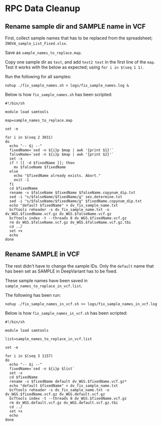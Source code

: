 # RPC Data Cleanup

## Rename sample dir and SAMPLE name in VCF
First, collect sample names that has to be replaced from the spreadsheet; `INOVA_sample_List_Fixed.xlsx`.

Save as `sample_names_to_replace.map`.

Copy one sample dir as `test`, and add `test2 test` in the first line of the `map`.
Test it works with the below as expected; using `for i in $(seq 1 1)`.

Run the following for all samples:
```
nohup ./fix_sample_names.sh > logs/fix_sample_names.log &
```

Below is how `fix_sample_names.sh` has been scripted:

```shell
#!/bin/sh

module load samtools

map=sample_names_to_replace.map

set -e

for i in $(seq 2 3031)
do
  echo "-- $i --"
  fixedName=`sed -n ${i}p $map | awk '{print $1}'`
  falseName=`sed -n ${i}p $map | awk '{print $2}'`
  set -x
  if ! [[ -d $fixedName ]]; then
  	mv $falseName $fixedName
  else
    echo "$fixedName already exists. Abort."
	exit -1
  fi
  cd $fixedName
  rename -v $falseName $fixedName $falseName.copynum_dip.txt
  sed -i "s/$falseName/$fixedName/g" sex.determine.txt
  sed -i "s/$falseName/$fixedName/g" $fixedName.copynum_dip.txt
  echo "default $fixedName" > dv_fix_sample_name.txt
  bcftools reheader -s dv_fix_sample_name.txt -o dv_WGS.$fixedName.vcf.gz dv_WGS.$falseName.vcf.gz
  bcftools index -t --threads 8 dv_WGS.$fixedName.vcf.gz
  rm dv_WGS.$falseName.vcf.gz dv_WGS.$falseName.vcf.gz.tbi
  cd ../
  set +x
  echo
done
```

## Rename SAMPLE in VCF
The rest didn't have to change the sample IDs. Only the `default` name that has been set as SAMPLE in DeepVariant has to be fixed.

These sample names have been saved in `sample_names_to_replace_in_vcf.list`.

The following has been run:
```
nohup ./fix_sample_names_in_vcf.sh >> logs/fix_sample_names_in_vcf.log
```

Below is how `fix_sample_names_in_vcf.sh` has been scripted:
```shell
#!/bin/sh

module load samtools

list=sample_names_to_replace_in_vcf.list

set -e

for i in $(seq 3 1157)
do
  echo "-- $i --"
  fixedName=`sed -n ${i}p $list`
  set -x
  cd $fixedName
  rename -v $fixedName default dv_WGS.$fixedName.vcf.gz*
  echo "default $fixedName" > dv_fix_sample_name.txt
  bcftools reheader -s dv_fix_sample_name.txt -o dv_WGS.$fixedName.vcf.gz dv_WGS.default.vcf.gz
  bcftools index -t --threads 8 dv_WGS.$fixedName.vcf.gz
  rm dv_WGS.default.vcf.gz dv_WGS.default.vcf.gz.tbi
  cd ../
  set +x
  echo
done
```
